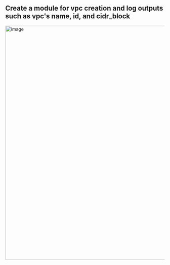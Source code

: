 ## Create a module for vpc creation and log outputs such as vpc's name, id, and cidr_block

<img width="739" alt="image" src="https://github.com/user-attachments/assets/914ed14a-707f-4310-ba57-f003721a6f89" />
